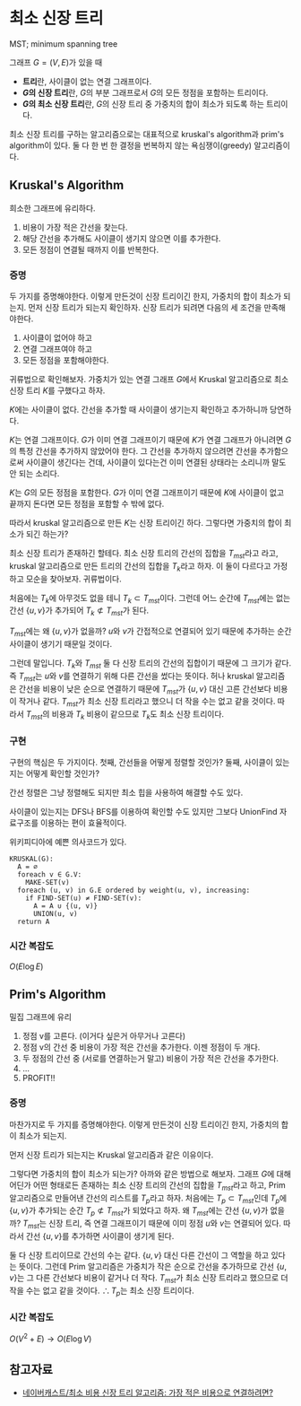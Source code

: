 # 최소 신장 트리

MST; minimum spanning tree

그래프 $G = (V, E)$가 있을 때

- **트리**란, 사이클이 없는 연결 그래프이다.
- **$G$의 신장 트리**란, $G$의 부분 그래프로서 $G$의 모든 정점을 포함하는 트리이다.
- **$G$의 최소 신장 트리**란, $G$의 신장 트리 중 가중치의 합이 최소가 되도록 하는 트리이다.

최소 신장 트리를 구하는 알고리즘으로는 대표적으로 kruskal's algorithm과 prim's algorithm이 있다. 둘 다 한 번 한 결정을 번복하지 않는 욕심쟁이(greedy) 알고리즘이다.

## Kruskal's Algorithm

희소한 그래프에 유리하다.

1. 비용이 가장 적은 간선을 찾는다.
2. 해당 간선을 추가해도 사이클이 생기지 않으면 이를 추가한다.
3. 모든 정점이 연결될 때까지 이를 반복한다.

### 증명

두 가지를 증명해야한다. 이렇게 만든것이 신장 트리이긴 한지, 가중치의 합이 최소가 되는지. 먼저 신장 트리가 되는지 확인하자. 신장 트리가 되려면 다음의 세 조건을 만족해야한다.

1. 사이클이 없어야 하고
2. 연결 그래프여야 하고
3. 모든 정점을 포함해야한다.

귀류법으로 확인해보자. 가중치가 있는 연결 그래프 $G$에서 Kruskal 알고리즘으로 최소 신장 트리 $K$를 구했다고 하자.

$K$에는 사이클이 없다. 간선을 추가할 때 사이클이 생기는지 확인하고 추가하니까 당연하다.

$K$는 연결 그래프이다. $G$가 이미 연결 그래프이기 때문에 $K$가 연결 그래프가 아니려면 $G$의 특정 간선을 추가하지 않았어야 한다. 그 간선을 추가하지 않으려면 간선을 추가함으로써 사이클이 생긴다는 건데, 사이클이 있다는건 이미 연결된 상태라는 소리니까 말도 안 되는 소리다.

$K$는 $G$의 모든 정점을 포함한다. $G$가 이미 연결 그래프이기 때문에 $K$에 사이클이 없고 끝까지 돈다면 모든 정점을 포함할 수 밖에 없다.

따라서 kruskal 알고리즘으로 만든 $K$는 신장 트리이긴 하다. 그렇다면 가중치의 합이 최소가 되긴 하는가?

최소 신장 트리가 존재하긴 할테다. 최소 신장 트리의 간선의 집합을 $T_{mst}$라고 라고, kruskal 알고리즘으로 만든 트리의 간선의 집합을 $T_k$라고 하자. 이 둘이 다르다고 가정하고 모순을 찾아보자. 귀류법이다.

처음에는 $T_k$에 아무것도 없을 테니 $T_k \subset T_{mst}$이다. 그런데 어느 순간에 $T_{mst}$에는 없는 간선 $\{u, v\}$가 추가되어 $T_k \not\subset T_{mst}$가 된다.

$T_{mst}$에는 왜 $\{u, v\}$가 없을까? $u$와 $v$가 간접적으로 연결되어 있기 때문에 추가하는 순간 사이클이 생기기 때문일 것이다.

그런데 말입니다. $T_k$와 $T_{mst}$ 둘 다 신장 트리의 간선의 집합이기 때문에 그 크기가 같다. 즉 $T_{mst}$는 $u$와 $v$를 연결하기 위해 다른 간선을 썼다는 뜻이다. 허나 kruskal 알고리즘은 간선을 비용이 낮은 순으로 연결하기 때문에 $T_{mst}$가 $\{u, v\}$ 대신 고른 간선보다 비용이 작거나 같다. $T_{mst}$가 최소 신장 트리라고 했으니 더 작을 수는 없고 같을 것이다. 따라서 $T_{mst}$의 비용과 $T_k$ 비용이 같으므로 $T_k$도 최소 신장 트리이다.

### 구현

구현의 핵심은 두 가지이다. 첫째, 간선들을 어떻게 정렬할 것인가? 둘째, 사이클이 있는지는 어떻게 확인할 것인가?

간선 정렬은 그냥 정렬해도 되지만 최소 힙을 사용하여 해결할 수도 있다.

사이클이 있는지는 DFS나 BFS를 이용하여 확인할 수도 있지만 그보다 UnionFind 자료구조를 이용하는 편이 효율적이다.

위키피디아에 예쁜 의사코드가 있다.

``` text
KRUSKAL(G):
  A = ∅
  foreach v ∈ G.V:
    MAKE-SET(v)
  foreach (u, v) in G.E ordered by weight(u, v), increasing:
    if FIND-SET(u) ≠ FIND-SET(v):
      A = A ∪ {(u, v)}
      UNION(u, v)
  return A
```

### 시간 복잡도

$O(E \log E)$

## Prim\'s Algorithm

밀집 그래프에 유리

1. 정점 v를 고른다. (이거다 싶은거 아무거나 고른다)
1. 정점 v의 간선 중 비용이 가장 적은 간선을 추가한다. 이젠 정점이 두 개다.
1. 두 정점의 간선 중 (서로를 연결하는거 말고) 비용이 가장 적은 간선을 추가한다.
1. ...
1. PROFIT!!

### 증명

마찬가지로 두 가지를 증명해야한다. 이렇게 만든것이 신장 트리이긴 한지, 가중치의 합이 최소가 되는지.

먼저 신장 트리가 되는지는 Kruskal 알고리즘과 같은 이유이다.

그렇다면 가중치의 합이 최소가 되는가? 아까와 같은 방법으로 해보자. 그래프 $G$에 대해 어딘가 어떤 형태로든 존재하는 최소 신장 트리의 간선의 집합을 $T_{mst}$라고 하고, Prim 알고리즘으로 만들어낸 간선의 리스트를 $T_p$라고 하자. 처음에는 $T_p \subset T_{mst}$인데 $T_p$에 $\{u, v\}$가 추가되는 순간 $T_p \not\subset T_{mst}$가 되었다고 하자. 왜 $T_{mst}$에는 간선 $\{u, v\}$가 없을까? $T_{mst}$는 신장 트리, 즉 연결 그래프이기 때문에 이미 정점 $u$와 $v$는 연결되어 있다. 따라서 간선 $\{u, v\}$를 추가하면 사이클이 생기게 된다.

둘 다 신장 트리이므로 간선의 수는 같다. $\{u, v\}$ 대신 다른 간선이 그 역할을 하고 있다는 뜻이다. 그런데 Prim 알고리즘은 가중치가 작은 순으로 간선을 추가하므로 간선 $\{u, v\}$는 그 다른 간선보다 비용이 같거나 더 작다. $T_{mst}$가 최소 신장 트리라고 했으므로 더 작을 수는 없고 같을 것이다. $\therefore T_p$는 최소 신장 트리이다.

### 시간 복잡도

$O(V^2+E) → O(E \log V)$

## 참고자료

- [네이버캐스트/최소 비용 신장 트리 알고리즘: 가장 적은 비용으로 연결하려면?](https://terms.naver.com/entry.nhn?docId=3579408&cid=59086&categoryId=59093)